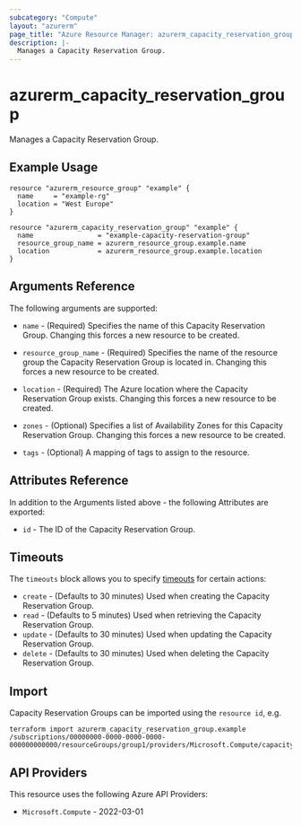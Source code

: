```yaml
---
subcategory: "Compute"
layout: "azurerm"
page_title: "Azure Resource Manager: azurerm_capacity_reservation_group"
description: |-
  Manages a Capacity Reservation Group.
---
```


# azurerm_capacity_reservation_group

Manages a Capacity Reservation Group.

## Example Usage

```hcl
resource "azurerm_resource_group" "example" {
  name     = "example-rg"
  location = "West Europe"
}

resource "azurerm_capacity_reservation_group" "example" {
  name                = "example-capacity-reservation-group"
  resource_group_name = azurerm_resource_group.example.name
  location            = azurerm_resource_group.example.location
}
```

## Arguments Reference

The following arguments are supported:

* `name` - (Required) Specifies the name of this Capacity Reservation Group. Changing this forces a new resource to be created.

* `resource_group_name` - (Required) Specifies the name of the resource group the Capacity Reservation Group is located in. Changing this forces a new resource to be created.

* `location` - (Required) The Azure location where the Capacity Reservation Group exists. Changing this forces a new resource to be created.

* `zones` - (Optional) Specifies a list of Availability Zones for this Capacity Reservation Group. Changing this forces a new resource to be created.

* `tags` - (Optional) A mapping of tags to assign to the resource.

## Attributes Reference

In addition to the Arguments listed above - the following Attributes are exported:

* `id` - The ID of the Capacity Reservation Group.

## Timeouts

The `timeouts` block allows you to specify [timeouts](https://www.terraform.io/language/resources/syntax#operation-timeouts) for certain actions:

* `create` - (Defaults to 30 minutes) Used when creating the Capacity Reservation Group.
* `read` - (Defaults to 5 minutes) Used when retrieving the Capacity Reservation Group.
* `update` - (Defaults to 30 minutes) Used when updating the Capacity Reservation Group.
* `delete` - (Defaults to 30 minutes) Used when deleting the Capacity Reservation Group.

## Import

Capacity Reservation Groups can be imported using the `resource id`, e.g.

```shell
terraform import azurerm_capacity_reservation_group.example /subscriptions/00000000-0000-0000-0000-000000000000/resourceGroups/group1/providers/Microsoft.Compute/capacityReservationGroups/capacityReservationGroup1
```

## API Providers
<!-- This section is generated, changes will be overwritten -->
This resource uses the following Azure API Providers:

* `Microsoft.Compute` - 2022-03-01

